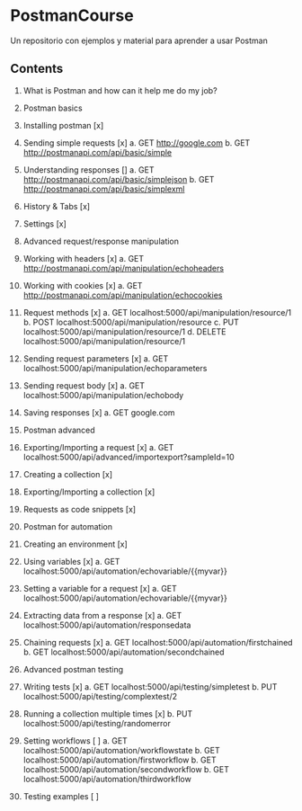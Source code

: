 # PostmanCourse
Un repositorio con ejemplos y material para aprender a usar Postman

## Contents
1. What is Postman and how can it help me do my job?

2. Postman basics
 1. Installing postman  [x]
 2. Sending simple requests [x]
	a. GET http://google.com
	b. GET http://postmanapi.com/api/basic/simple
 3. Understanding responses []
	a. GET http://postmanapi.com/api/basic/simplejson
	b. GET http://postmanapi.com/api/basic/simplexml
 4. History & Tabs [x]
 5. Settings [x]
 
3. Advanced request/response manipulation
 1. Working with headers [x]
	a. GET http://postmanapi.com/api/manipulation/echoheaders
 2. Working with cookies [x]
 	a. GET http://postmanapi.com/api/manipulation/echocookies
 3. Request methods [x]
 	a. GET localhost:5000/api/manipulation/resource/1
	b. POST localhost:5000/api/manipulation/resource
	c. PUT localhost:5000/api/manipulation/resource/1
	d. DELETE localhost:5000/api/manipulation/resource/1
 4. Sending request parameters [x]
 	a. GET localhost:5000/api/manipulation/echoparameters
 5. Sending request body [x]
 	a. GET localhost:5000/api/manipulation/echobody
 6. Saving responses [x]
 	a. GET google.com
	 
4. Postman advanced
 1. Exporting/Importing a request [x]
 	a. GET localhost:5000/api/advanced/importexport?sampleId=10
 2. Creating a collection [x]
 3. Exporting/Importing a collection [x]
 4. Requests as code snippets [x]

5. Postman for automation 
 1. Creating an environment [x]
 2. Using variables [x]
 	a. GET localhost:5000/api/automation/echovariable/{{myvar}}
 3. Setting a variable for a request [x]
 	a. GET localhost:5000/api/automation/echovariable/{{myvar}}
 4. Extracting data from a response [x]
 	a. GET localhost:5000/api/automation/responsedata
 5. Chaining requests [x]
 	a. GET localhost:5000/api/automation/firstchained
	b. GET localhost:5000/api/automation/secondchained

6. Advanced postman testing 
 1. Writing tests [x]
 	a. GET localhost:5000/api/testing/simpletest
	b. PUT localhost:5000/api/testing/complextest/2
 2. Running a collection multiple times [x]
 	b. PUT localhost:5000/api/testing/randomerror
 3. Setting workflows [ ]
 	a. GET localhost:5000/api/automation/workflowstate
	b. GET localhost:5000/api/automation/firstworkflow
	b. GET localhost:5000/api/automation/secondworkflow
	b. GET localhost:5000/api/automation/thirdworkflow
 4. Testing examples [ ]
 